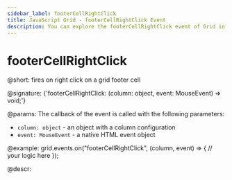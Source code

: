 ```yaml
---
sidebar_label: footerCellRightClick
title: JavaScript Grid - footerCellRightClick Event 
description: You can explore the footerCellRightClick event of Grid in the documentation of the DHTMLX JavaScript UI library. Browse developer guides and API reference, try out code examples and live demos, and download a free 30-day evaluation version of DHTMLX Suite.
---
```


# footerCellRightClick

@short: fires on right click on a grid footer cell

@signature: {'footerCellRightClick: (column: object, event: MouseEvent) => void;'}

@params:
The callback of the event is called with the following parameters:

- `column: object` - an object with a column configuration
- `event: MouseEvent` - a native HTML event object

@example:
grid.events.on("footerCellRightClick", (column, event) => {
    // your logic here
});

@descr:
